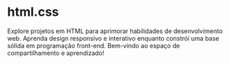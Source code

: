 # html.css
Explore projetos em HTML para aprimorar habilidades de desenvolvimento web. Aprenda design responsivo e interativo enquanto constrói uma base sólida em programação front-end. Bem-vindo ao espaço de compartilhamento e aprendizado!
